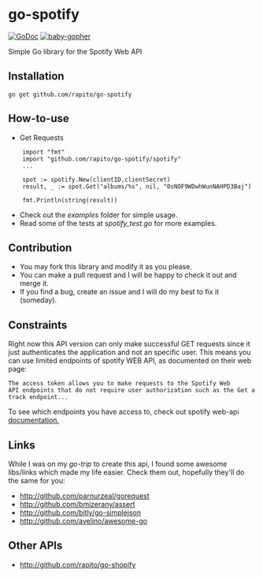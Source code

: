 go-spotify
==========

[![GoDoc](https://godoc.org/github.com/rapito/go-spotify/spotify?status.svg)](https://godoc.org/github.com/rapito/go-spotify/spotify)  [![baby-gopher](https://raw.github.com/drnic/babygopher-site/gh-pages/images/babygopher-logo-small.png)](http://www.babygopher.org)

Simple Go library for the Spotify Web API


Installation
------------
```
go get github.com/rapito/go-spotify
```

How-to-use
----------

- Get Requests

```
    import "fmt"
    import "github.com/rapito/go-spotify/spotify"
    ...
    
    spot := spotify.New(clientID,clientSecret)
    result, _ := spot.Get("albums/%s", nil, "0sNOF9WDwhWunNAHPD3Baj")
    
    fmt.Println(string(result))
```

- Check out the *examples* folder for simple usage.
- Read some of the tests at *spotify_test.go* for more examples.

Contribution
------------
 
 - You may fork this library and modify it as you please.
 - You can make a pull request and I will be happy to check it out and merge it.
 - If you find a bug, create an issue and I will do my best to fix it (someday). 

Constraints
-------------

Right now this API version can only make successful GET requests since 
it just authenticates the application and not an specific user. 
This means you can use limited endpoints of spotify WEB API, as 
documented on their web page:

```
The access token allows you to make requests to the Spotify Web 
API endpoints that do not require user authorization such as the Get a 
track endpoint...
```

To see which endpoints you have access to, check out spotify web-api 
[documentation.](https://developer.spotify.com/web-api/)

Links
-----

While I was on my *go-trip* to create this api, I found some awesome libs/links which made 
my life easier.
Check them out, hopefully they'll do the same for you:
 
 - http://github.com/parnurzeal/gorequest
 - http://github.com/bmizerany/assert
 - http://github.com/bitly/go-simplejson
 - http://github.com/avelino/awesome-go
 
 Other APIs
 ----------
 
 - http://github.com/rapito/go-shopify
 
 
